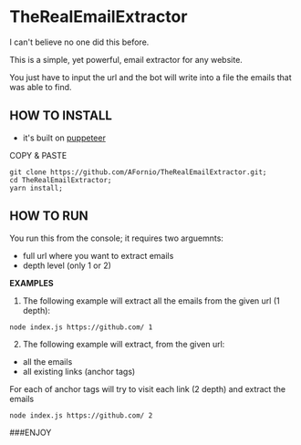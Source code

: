 # TheRealEmailExtractor

I can't believe no one did this before. 

This is a simple, yet powerful, email extractor for any website. 

You just have to input the url and the bot will write into a file the emails that was able to find.


## HOW TO INSTALL

* it's built on [puppeteer](https://github.com/puppeteer/puppeteer)


COPY & PASTE
```
git clone https://github.com/AFornio/TheRealEmailExtractor.git;
cd TheRealEmailExtractor;
yarn install;
```

## HOW TO RUN

You run this from the console; it requires two arguemnts:
- full url where you want to extract emails
- depth level (only 1 or 2)


**EXAMPLES**

1. The following example will extract all the emails from the given url (1 depth):
```
node index.js https://github.com/ 1
```

2. The following example will extract, from the given url:
- all the emails
- all existing links (anchor tags)

For each of anchor tags will try to visit each link (2 depth) and extract the emails
```
node index.js https://github.com/ 2
```

###ENJOY
